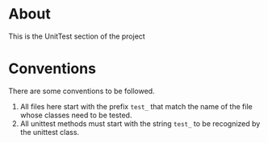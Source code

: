 # About
This is the UnitTest section of the project

# Conventions
There are some conventions to be followed.

1. All files here start with the prefix `test_` that match the name of the file whose classes need to be tested.
2. All unittest methods must start with the string `test_` to be recognized by the unittest class.
